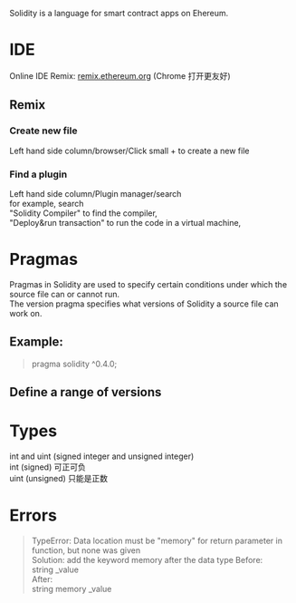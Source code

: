 Solidity is a language for smart contract apps on Ehereum.
# IDE
Online IDE Remix:
[remix.ethereum.org](http://remix.ethereum.org/) (Chrome 打开更友好)
## Remix
### Create new file
Left hand side column/browser/Click small + to create a new file
### Find a plugin
Left hand side column/Plugin manager/search  
for example, search  
"Solidity Compiler" to find the compiler,  
"Deploy&run transaction" to run the code in a virtual machine,  

# Pragmas
Pragmas in Solidity are used to specify certain conditions under which the source file can or cannot run.  
The version pragma specifies what versions of Solidity a source file can work on.  
## Example:
> pragma solidity ^0.4.0;
## Define a range of versions

# Types
int and uint (signed integer and unsigned integer)  
int (signed) 可正可负  
uint (unsigned) 只能是正数

# Errors
> TypeError: Data location must be "memory" for return parameter in function, but none was given  
Solution: add the keyword memory after the data type
Before:  
> string _value  
After:  
> string memory _value
